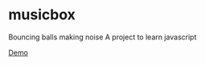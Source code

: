 # musicbox

Bouncing balls making noise
A project to learn javascript

<a href="http://jlustig.github.io/musicbox/">Demo</a>
